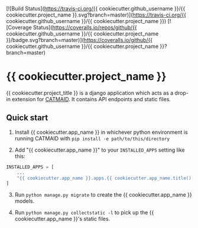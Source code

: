 [![Build Status](https://travis-ci.org/{{ cookiecutter.github_username }}/{{ cookiecutter.project_name }}.svg?branch=master)](https://travis-ci.org/{{ cookiecutter.github_username }}/{{ cookiecutter.project_name }})
[![Coverage Status](https://coveralls.io/repos/github/{{ cookiecutter.github_username }}/{{ cookiecutter.project_name }}/badge.svg?branch=master)](https://coveralls.io/github/{{ cookiecutter.github_username }}/{{ cookiecutter.project_name }}?branch=master)

# {{ cookiecutter.project_name }}

{{ cookiecutter.project_title }} is a django application which acts as a drop-in
extension for [CATMAID](http://www.catmaid.org). It contains API
endpoints and static files.

## Quick start

1. Install {{ cookiecutter.app_name }} in whichever python environment is running
CATMAID with `pip install -e path/to/this/directory`

2. Add "{{ cookiecutter.app_name }}" to your `INSTALLED_APPS` setting like this:

```python
INSTALLED_APPS = [
    ...
    "{{ cookiecutter.app_name }}.apps.{{ cookiecutter.app_name.title() }}Config",
]
```

3. Run `python manage.py migrate` to create the {{ cookiecutter.app_name }} models.

4. Run `python manage.py collectstatic -l` to pick up the
{{ cookiecutter.app_name }}'s static files.
